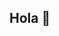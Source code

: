 ## Hola 👋

<!--
 Menoni**PascualMenoni1/PascualMenoni1** is a ✨ _special_ ✨ repository because its `README.md` (this file) appears on your GitHub profile.

Here are some ideas to get you started:

- Soy Pascual Menoni
- 
- 👯 I’m looking to collaborate on ...
- 🤔 I’m looking for help with ...
- 💬 Ask me about ...
- 📫 How to reach me: ...
- 😄 Pronouns: ...
- ⚡ Fun fact: ...
-->
